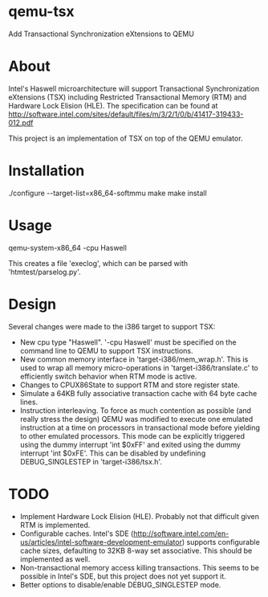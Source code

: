 qemu-tsx
========

Add Transactional Synchronization eXtensions to QEMU

About
========

Intel's Haswell microarchitecture will support Transactional Synchronization eXtensions (TSX)
including Restricted Transactional Memory (RTM) and Hardware Lock Elision (HLE). The specification
can be found at http://software.intel.com/sites/default/files/m/3/2/1/0/b/41417-319433-012.pdf

This project is an implementation of TSX on top of the QEMU emulator.


Installation
========

./configure --target-list=x86_64-softmmu
make
make install

Usage
========

qemu-system-x86_64 -cpu Haswell

This creates a file 'execlog', which can be parsed with 'htmtest/parselog.py'.

Design
========

Several changes were made to the i386 target to support TSX:

* New cpu type "Haswell". '-cpu Haswell' must be specified on the command line to QEMU to support TSX instructions.
* New common memory interface in 'target-i386/mem_wrap.h'. This is used to wrap all memory micro-operations in 
'target-i386/translate.c' to efficiently switch behavior when RTM mode is active.
* Changes to CPUX86State to support RTM and store register state.
* Simulate a 64KB fully associative transaction cache with 64 byte cache lines.
* Instruction interleaving. To force as much contention as possible (and really stress the design) QEMU was modified to 
execute one emulated instruction at a time on processors in transactional mode before yielding to other 
emulated processors. This mode can be explicitly triggered using the dummy interrupt 'int $0xFF' and exited using the
dummy interrupt 'int $0xFE'. This can be disabled by undefining DEBUG_SINGLESTEP in 'target-i386/tsx.h'.

TODO
========

* Implement Hardware Lock Elision (HLE). Probably not that difficult given RTM is implemented.
* Configurable caches. Intel's SDE (http://software.intel.com/en-us/articles/intel-software-development-emulator) supports 
configurable cache sizes, defaulting to 32KB 8-way set associative. This should be implemented as well.
* Non-transactional memory access killing transactions. This seems to be possible in Intel's SDE, but this 
project does not yet support it.
* Better options to disable/enable DEBUG_SINGLESTEP mode.


 

